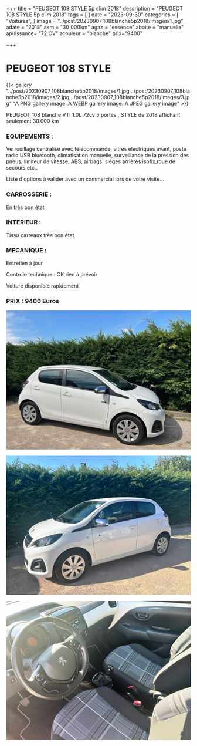 +++
title = "PEUGEOT 108 STYLE 5p clim 2018"
description = "PEUGEOT 108 STYLE 5p clim 2018"
tags = [
]
date = "2023-09-30"
categories = [
    "Voitures",
]
image = "../post/20230907_108blanche5p2018/images/1.jpg"
adate = "2018"
akm = "30 000km"
agaz = "essence"
aboite = "manuelle"
apuissance= "72 CV"
acouleur = "blanche"
prix="9400"

+++

# PEUGEOT 108 STYLE

{{< gallery "../post/20230907_108blanche5p2018/images/1.jpg,../post/20230907_108blanche5p2018/images/2.jpg,../post/20230907_108blanche5p2018/images/3.jpg" "A PNG gallery image::A WEBP gallery image::A JPEG gallery image" >}}


PEUGEOT 108 blanche VTI 1.0L 72cv 5 portes , STYLE de 2018 affichant seulement 30.000 km


### EQUIPEMENTS :
Verrouillage centralisé avec télécommande, vitres électriques avant, poste radio USB bluetooth, climatisation manuelle, surveillance de la pression des pneus, limiteur de vitesse, ABS, airbags, sièges arrières isofix,roue de secours etc..


Liste d'options à valider avec un commercial lors de votre visite...


### CARROSSERIE :
En très bon état 


### INTERIEUR :
Tissu carreaux très bon état

### MECANIQUE :
Entretien à jour


Controle technique : OK
rien à prévoir


Voiture disponible rapidement


### PRIX : 9400 Euros


<!-- more -->


![](images/1.jpg)

![](images/2.jpg)

![](images/3.jpg)

